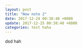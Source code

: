 ```yaml
---
layout: post
title: "New note 2"
date: 2017-12-24 00:38:48 +0800
update: 2017-12-25 00:38:48 +0800
categories: test haha
---
```

dsd
hah